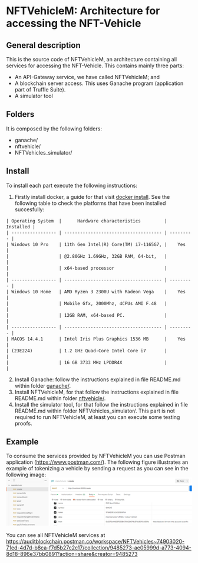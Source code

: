 # NFTVehicleM: Architecture for accessing the NFT-Vehicle
## General description
  This is the source code of NFTVehicleM, an architecture containing all services for accessing the NFT-Vehicle. This contains mainly three parts:  
  - An API-Gateway service, we have called NFTVehicleM; and 
  - A blockchain server access. This uses Ganache program (application part of Truffle Suite). 
  - A simulator tool

## Folders
  It is composed by the following folders:

  - ganache/
  - nftvehicle/
  - NFTVehicles_simulator/

## Install
  To install each part execute the following instructions: 
  
  1. Firstly install docker, a guide for that visit [docker install](https://docs.docker.com/engine/install/). See the following table to check the platforms that have been installed succesfully:

    | Operating System  |      Hardware characteristics         | Installed |
    | ----------------- | ------------------------------------- | --------- |
    | Windows 10 Pro    | 11th Gen Intel(R) Core(TM) i7-1165G7, |    Yes    |
    |                   | @2.80GHz 1.69GHz, 32GB RAM, 64-bit,   |           |
    |                   | x64-based processor                   |           |
    | ----------------- | ------------------------------------- | --------- |
    | Windows 10 Home   | AMD Ryzen 3 2300U with Radeon Vega    |    Yes    |
    |                   | Mobile Gfx, 2000Mhz, 4CPUs AMI F.48   |           |
    |                   | 12GB RAM, x64-based PC.               |           |
    | ----------------- | ------------------------------------- | --------- |
    | MACOS 14.4.1      | Intel Iris Plus Graphics 1536 MB      |    Yes    |
    | (23E224)          | 1.2 GHz Quad-Core Intel Core i7       |           |
    |                   | 16 GB 3733 MHz LPDDR4X                |           |

  
  2. Install Ganache: follow the instructions explained in file README.md within folder [ganache/](https://github.com/UP-NFTVehicles/nftvehicle/tree/main/ganache).
  3. Install NFTVehicleM, for that follow the instructions explained in file README.md within folder [nftvehicle/](https://github.com/UP-NFTVehicles/nftvehicle/tree/main/nftvehicle).
  4. Install the simulator tool, for that follow the instructions explained in file README.md within folder NFTVehicles_simulator/. This part is not required to run NFTVehicleM, at least you can execute some testing proofs.

## Example
  To consume the services provided by NFTVehicleM you can use Postman application (https://www.postman.com/). The following figure illustrates an example of tokenizing a vehicle by sending a request as you can see in the following image:
  ![](create.png)

  You can see all NFTVehicleM services at https://auditblockchain.postman.co/workspace/NFTVehicles~74903020-71ed-4d7d-b8ca-f7d5b27c2c17/collection/9485273-ae05999d-a773-4094-8d18-896e37bb0891?action=share&creator=9485273 